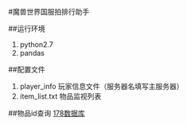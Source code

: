 #魔兽世界国服拍排行助手

##运行环境
1. python2.7
2. pandas

##配置文件
1. player_info 玩家信息文件（服务器名填写主服务器）
2. item_list.txt 物品监视列表 

##物品id查询
[178数据库](http://db.178.com/wow/cn/items.html)


